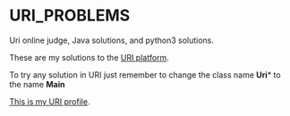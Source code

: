 # URI_PROBLEMS
Uri online judge, Java solutions, and python3 solutions.

  These are my solutions to the [URI platform](https://www.urionlinejudge.com.br/).
  
  To try any solution in URI just remember
  to change the class name **Uri*** to the name **Main**
  
  [This is my URI profile](https://www.urionlinejudge.com.br/judge/en/profile/118483).
